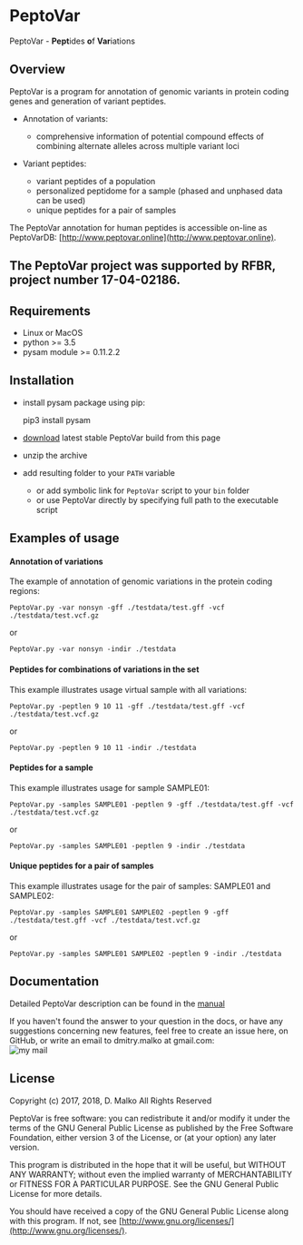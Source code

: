 # PeptoVar

PeptoVar - **Pept**ides **o**f **Var**iations

## Overview

PeptoVar is a program for annotation of genomic variants in protein coding genes and generation of variant peptides.

- Annotation of variants:
   - comprehensive information of potential compound effects of combining alternate alleles across multiple variant loci

- Variant peptides:
   - variant peptides of a population
   - personalized peptidome for a sample (phased and unphased data can be used)
   - unique peptides for a pair of samples

The PeptoVar annotation for human peptides is accessible on-line as PeptoVarDB: [http://www.peptovar.online](http://www.peptovar.online).

## The PeptoVar project was supported by RFBR, project number 17-04-02186.

## Requirements

* Linux or MacOS
* python >= 3.5
* pysam module >= 0.11.2.2

## Installation

* install pysam package using pip:

   pip3 install pysam

* [download](https://github.com/open-projects/PeptoVar/zipball/master) latest stable PeptoVar build from this page
* unzip the archive
* add resulting folder to your ``PATH`` variable
  * or add symbolic link for ``PeptoVar`` script to your ``bin`` folder
  * or use PeptoVar directly by specifying full path to the executable script

## Examples of usage

#### Annotation of variations
The example of annotation of genomic variations in the protein coding regions:

    PeptoVar.py -var nonsyn -gff ./testdata/test.gff -vcf ./testdata/test.vcf.gz
    
or
    
    PeptoVar.py -var nonsyn -indir ./testdata


#### Peptides for combinations of variations in the set
This example illustrates usage virtual sample with all variations:

    PeptoVar.py -peptlen 9 10 11 -gff ./testdata/test.gff -vcf ./testdata/test.vcf.gz
    
or
    
    PeptoVar.py -peptlen 9 10 11 -indir ./testdata
    


#### Peptides for a sample
This example illustrates usage for sample SAMPLE01:

    PeptoVar.py -samples SAMPLE01 -peptlen 9 -gff ./testdata/test.gff -vcf ./testdata/test.vcf.gz
    
or
    
    PeptoVar.py -samples SAMPLE01 -peptlen 9 -indir ./testdata


#### Unique peptides for a pair of samples
This example illustrates usage for the pair of samples: SAMPLE01 and SAMPLE02:

    PeptoVar.py -samples SAMPLE01 SAMPLE02 -peptlen 9 -gff ./testdata/test.gff -vcf ./testdata/test.vcf.gz
    
or
    
    PeptoVar.py -samples SAMPLE01 SAMPLE02 -peptlen 9 -indir ./testdata


## Documentation

Detailed PeptoVar description can be found in the [manual](https://github.com/open-projects/PeptoVar/blob/master/UserManual.pdf)

If you haven't found the answer to your question in the docs, or have any suggestions concerning new features, feel free to create an issue here, on GitHub, or write an email to dmitry.malko at gmail.com:
<br />![my mail](https://user-images.githubusercontent.com/5543031/28415000-8bea641e-6d56-11e7-85ca-4287500a4192.png)

## License
Copyright (c) 2017, 2018, D. Malko
All Rights Reserved

PeptoVar is free software: you can redistribute it and/or modify
it under the terms of the GNU General Public License as published by
the Free Software Foundation, either version 3 of the License, or
(at your option) any later version.

This program is distributed in the hope that it will be useful,
but WITHOUT ANY WARRANTY; without even the implied warranty of
MERCHANTABILITY or FITNESS FOR A PARTICULAR PURPOSE.  See the
GNU General Public License for more details.

You should have received a copy of the GNU General Public License
along with this program.  If not, see [http://www.gnu.org/licenses/](http://www.gnu.org/licenses/).


